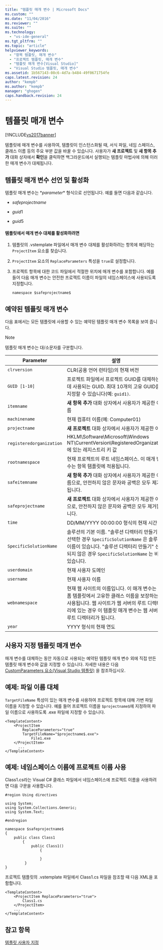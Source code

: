 ```yaml
---
title: "템플릿 매개 변수 | Microsoft Docs"
ms.custom: ""
ms.date: "11/04/2016"
ms.reviewer: ""
ms.suite: ""
ms.technology: 
  - "vs-ide-general"
ms.tgt_pltfrm: ""
ms.topic: "article"
helpviewer_keywords: 
  - "항목 템플릿, 매개 변수"
  - "프로젝트 템플릿, 매개 변수"
  - "템플릿 매개 변수[Visual Studio]"
  - "Visual Studio 템플릿, 매개 변수"
ms.assetid: 1b567143-08c6-4d7a-b484-49f0671754fe
caps.latest.revision: 24
author: "kempb"
ms.author: "kempb"
manager: "ghogen"
caps.handback.revision: 24
---
```

# 템플릿 매개 변수
[!INCLUDE[vs2017banner](../code-quality/includes/vs2017banner.md)]

템플릿에 매개 변수를 사용하여, 템플릿이 인스턴스화될 때, 서식 파일, 네임 스페이스, 클래스 이름 등의 주요 부분 값을 바꿀 수 있습니다.  사용자가 **새 프로젝트** 및 **새 항목 추가** 대화 상자에서 **확인**을 클릭하면 백그라운드에서 실행되는 템플릿 마법사에 의해 이러한 매개 변수가 대체됩니다.  
  
## 템플릿 매개 변수 선언 및 활성화  
 템플릿 매개 변수는 $*parameter*$ 형식으로 선언됩니다.  예를 들면 다음과 같습니다.  
  
-   $safeprojectname$  
  
-   $guid1$  
  
-   $guid5$  
  
#### 템플릿에서 매개 변수 대체를 활성화하려면  
  
1.  템플릿의 .vstemplate 파일에서 매개 변수 대체를 활성화하려는 항목에 해당하는 `ProjectItem` 요소를 찾습니다.  
  
2.  `ProjectItem` 요소의 `ReplaceParameters` 특성을 `true`로 설정합니다.  
  
3.  프로젝트 항목에 대한 코드 파일에서 적절한 위치에 매개 변수를 포함합니다.  예를 들어 다음 매개 변수는 안전한 프로젝트 이름이 파일의 네임스페이스에 사용되도록 지정합니다.  
  
    ```  
    namespace $safeprojectname$  
    ```  
  
## 예약된 템플릿 매개 변수  
 다음 표에서는 모든 템플릿에 사용할 수 있는 예약된 템플릿 매개 변수 목록을 보여 줍니다.  
  
> [!NOTE]
>  템플릿 매개 변수는 대\/소문자를 구분합니다.  
  
|Parameter|설명|  
|---------------|--------|  
|`clrversion`|CLR\(공용 언어 런타임\)의 현재 버전|  
|`GUID [1-10]`|프로젝트 파일에서 프로젝트 GUID를 대체하는 데 사용되는 GUID.  최대 10개의 고유 GUID를 지정할 수 있습니다\(예: `guid1)`.|  
|`itemname`|**새 항목 추가** 대화 상자에서 사용자가 제공한 이름|  
|`machinename`|현재 컴퓨터 이름\(예: Computer01\)|  
|`projectname`|**새 프로젝트** 대화 상자에서 사용자가 제공한 이름|  
|`registeredorganization`|HKLM\\Software\\Microsoft\\Windows NT\\CurrentVersion\\RegisteredOrganization에 있는 레지스트리 키 값|  
|`rootnamespace`|현재 프로젝트의 루트 네임스페이스.  이 매개 변수는 항목 템플릿에 적용됩니다.|  
|`safeitemname`|**새 항목 추가** 대화 상자에서 사용자가 제공한 이름으로, 안전하지 않은 문자와 공백은 모두 제거됩니다.|  
|`safeprojectname`|**새 프로젝트** 대화 상자에서 사용자가 제공한 이름으로, 안전하지 않은 문자와 공백은 모두 제거됩니다.|  
|`time`|DD\/MM\/YYYY 00:00:00 형식의 현재 시간|  
|`SpecificSolutionName`|솔루션의 기본 이름.  "솔루션 디렉터리 만들기"를 선택한 경우 `SpecificSolutionName` 은 솔루션 이름이 있습니다.  "솔루션 디렉터리 만들기" 선택 되지 않은 경우 `SpecificSolutionName` 는 비어 있습니다.|  
|`userdomain`|현재 사용자 도메인|  
|`username`|현재 사용자 이름|  
|`webnamespace`|현재 웹 사이트의 이름입니다.  이 매개 변수는 웹 폼 템플릿에서 고유한 클래스 이름을 보장하는 데 사용됩니다.  웹 사이트가 웹 서버의 루트 디렉터리에 있는 경우 이 템플릿 매개 변수는 웹 서버의 루트 디렉터리가 됩니다.|  
|`year`|YYYY 형식의 현재 연도|  
  
## 사용자 지정 템플릿 매개 변수  
 매개 변수를 대체하는 동안 자동으로 사용되는 예약된 템플릿 매개 변수 외에 직접 만든 템플릿 매개 변수와 값을 지정할 수 있습니다. 자세한 내용은 다음 [CustomParameters 요소\(Visual Studio 템플릿\)](../extensibility/customparameters-element-visual-studio-templates.md) 을 참조하십시오.  
  
## 예제: 파일 이름 대체  
 `TargetFileName` 특성이 있는 매개 변수를 사용하여 프로젝트 항목에 대해 가변 파일 이름을 지정할 수 있습니다.  예를 들어 프로젝트 이름을 `$projectname$`에 지정하여 파일 이름으로 사용하도록 .exe 파일에 지정할 수 있습니다.  
  
```  
<TemplateContent>  
    <ProjectItem  
        ReplaceParameters="true"  
        TargetFileName="$projectname$.exe">  
            File1.exe  
    </ProjectItem>  
      ...  
</TemplateContent>  
```  
  
## 예제: 네임스페이스 이름에 프로젝트 이름 사용  
 Class1.cs라는 Visual C\# 클래스 파일에서 네임스페이스에 프로젝트 이름을 사용하려면 다음 구문을 사용합니다.  
  
```  
#region Using directives  
  
using System;  
using System.Collections.Generic;  
using System.Text;  
  
#endregion  
  
namespace $safeprojectname$  
{  
    public class Class1  
        {  
            public Class1()  
                {  
  
                }  
         }  
}  
```  
  
 프로젝트 템플릿의 .vstemplate 파일에서 Class1.cs 파일을 참조할 때 다음 XML을 포함합니다.  
  
```  
<TemplateContent>  
    <ProjectItem ReplaceParameters="true">  
        Class1.cs  
    </ProjectItem>  
    ...  
</TemplateContent>  
```  
  
## 참고 항목  
 [템플릿 사용자 지정](../ide/customizing-project-and-item-templates.md)